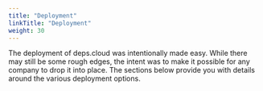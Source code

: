 ```yaml
---
title: "Deployment"
linkTitle: "Deployment"
weight: 30
---
```


The deployment of deps.cloud was intentionally made easy.
While there may still be some rough edges, the intent was to make it possible for any company to drop it into place.
The sections below provide you with details around the various deployment options.
